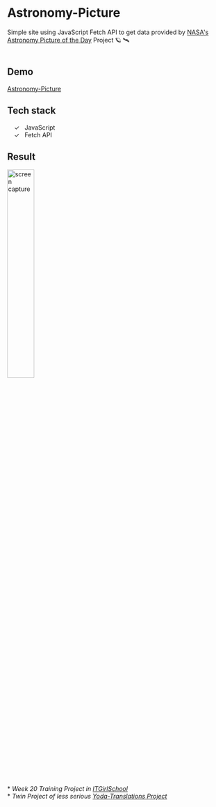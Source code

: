 # Astronomy-Picture
Simple site using JavaScript Fetch API to get data provided by [NASA's Astronomy Picture of the Day] Project :ringed_planet: 🛰️
<br><br>

## Demo
[Astronomy-Picture]

## Tech stack

&nbsp;&nbsp;&nbsp;&nbsp;&check;&nbsp;&nbsp; JavaScript<br>
&nbsp;&nbsp;&nbsp;&nbsp;&check;&nbsp;&nbsp; Fetch API<br>

## Result
<img width="35%" alt="screen capture" src="../main/assets/img/captureweb.jpeg">


<br><br> 
\* _Week 20 Training Project in [ITGirlSchool]_ 
<br>
\* _Twin Project of less serious [Yoda-Translations Project]_ 
  

   [ITGirlSchool]: <https://itgirlschool.com/en>
   [Astronomy-Picture]: <https://alenagm.github.io/Astronomy-Picture/>
   [Yoda-Translations Project]:<https://github.com/AlenaGM/Yoda-Translations>
   [NASA's Astronomy Picture of the Day]:<https://apod.nasa.gov/apod/>
